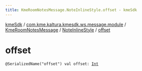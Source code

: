 ```yaml
---
title: KmeRoomNotesMessage.NoteInlineStyle.offset - kmeSdk
---
```


[kmeSdk](../../../index.html) / [com.kme.kaltura.kmesdk.ws.message.module](../../index.html) / [KmeRoomNotesMessage](../index.html) / [NoteInlineStyle](index.html) / [offset](./offset.html)

# offset

`@SerializedName("offset") val offset: `[`Int`](https://kotlinlang.org/api/latest/jvm/stdlib/kotlin/-int/index.html)